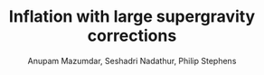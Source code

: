 ---
no: "4"
title: "Inflation with large supergravity corrections"
arxiv_link: "https://arxiv.org/abs/1105.0430"
arxiv_id: "1105.0430"
author: "Anupam Mazumdar, Seshadri Nadathur, Philip Stephens"
reviewed: True
journal: "Phys. Rev. D, 85, 045001 (2012)"
---